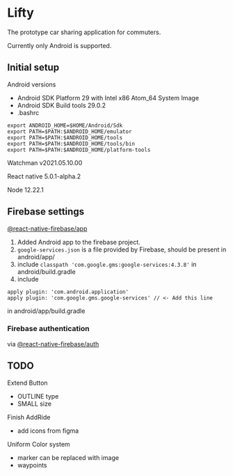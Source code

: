 # Lifty 

The prototype car sharing application for commuters.

Currently only Android is supported.
## Initial setup
Android versions
- Android SDK Platform 29 with Intel x86 Atom_64 System Image
- Android SDK Build tools 29.0.2
- .bashrc
```
export ANDROID_HOME=$HOME/Android/Sdk
export PATH=$PATH:$ANDROID_HOME/emulator
export PATH=$PATH:$ANDROID_HOME/tools
export PATH=$PATH:$ANDROID_HOME/tools/bin
export PATH=$PATH:$ANDROID_HOME/platform-tools
```

Watchman v2021.05.10.00

React native 5.0.1-alpha.2

Node 12.22.1

## Firebase settings

[@react-native-firebase/app](https://rnfirebase.io/)

1. Added Android app to the firebase project.
2. `google-services.json` is a file provided by Firebase, should be present in android/app/
3. include `classpath 'com.google.gms:google-services:4.3.8'` in android/build.gradle
4. include
```
apply plugin: 'com.android.application'
apply plugin: 'com.google.gms.google-services' // <- Add this line
```
in android/app/build.gradle

### Firebase authentication

via [@react-native-firebase/auth](https://rnfirebase.io/auth/usage)

## TODO 

Extend Button
- OUTLINE type
- SMALL size

Finish AddRide

- add icons from figma

Uniform Color system

- marker can be replaced with image
- waypoints
